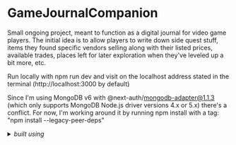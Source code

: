 # GameJournalCompanion
Small ongoing project, meant to function as a digital journal for video game players. The initial idea is to allow players to write down side quest stuff, items they found specific vendors selling along with their listed prices, available trades, places left for later exploration when they've leveled up a bit more, etc.

Run locally with npm run dev and visit on the localhost address stated in the terminal (http://localhost:3000 by default)

Since I'm using MongoDB v6 with @next-auth/mongodb-adapter@1.1.3 (which only supports MongoDB Node.js driver versions 4.x or 5.x) there's a conflict. For now, I'm working around it by running npm install with a tag: "npm install --legacy-peer-deps"

<details>
  <summary><em>built using</em></summary>
  <ul>
    <li>Next.js as the overarching React framework</li>
    <li>JavaScript / TypeScript for the backend logic </li>
    <li>React as the frontend framework</li>
    <li>Tailwind for styling</li>
    <li>ESLint to enforce certain approaches and styles both for performance and consistency, as well as help catch bugs early</li>
    <li>AppRouter to handle routing and page navigation. It also makes it easier to mix server and client components</li>
    <li>Turbopack as the bundler that is build by Vercel, the creators of NextJS to eventually replace the currently most widely used bundler, Webpack</li>
    <li>Mongoose for handling the connection to MongoDB</li>
  </ul>
</details>
